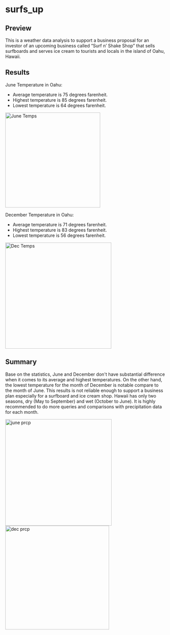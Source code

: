 # surfs_up

## **Preview**
  This is a weather data analysis to support a business proposal for an investor of an upcoming business called “Surf n’ Shake Shop” that sells surfboards and serves ice cream to tourists and locals in the island of Oahu, Hawaii. 

## **Results**
June Temperature in Oahu:
- Average temperature is 75 degrees farenheit.
- Highest temperature is 85 degrees farenheit.
- Lowest temperature is 64 degrees farenheit.
<img width="299" alt="June Temps" src="https://user-images.githubusercontent.com/71112826/99352276-36b48c80-2857-11eb-9fa7-db498f2618f6.png">


December Temperature in Oahu:
- Average temperature is 71 degrees farenheit.
- Highest temperature is 83 degrees farenheit.
- Lowest temperature is 56 degrees farenheit.
<img width="334" alt="Dec Temps" src="https://user-images.githubusercontent.com/71112826/99352282-387e5000-2857-11eb-97f2-6cd06475c2f9.png">


## **Summary**
  Base on the statistics, June and December don't have substantial difference when it comes to its average and highest temperatures. On the other hand, the lowest temperature for the month of December is notable compare to the month of June. This results is not reliable enough to support a business plan especially for a surfboard and ice cream shop. Hawaii has only two seasons, dry (May to September) and wet (October to June). It is highly recommended to do more queries and comparisons with precipitation data for each month.
  
  <img width="335" alt="june prcp" src="https://user-images.githubusercontent.com/71112826/99754747-f2ff9400-2a9d-11eb-8681-31354e11a33f.png">
  
  
  <img width="327" alt="dec prcp" src="https://user-images.githubusercontent.com/71112826/99754754-f4c95780-2a9d-11eb-8d85-1d0a003f58de.png">
